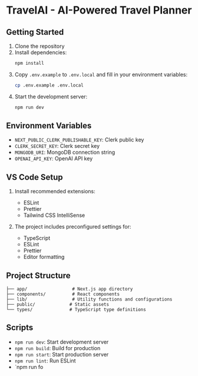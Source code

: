 # TravelAI - AI-Powered Travel Planner

## Getting Started

1. Clone the repository
2. Install dependencies:
   ```bash
   npm install
   ```
3. Copy `.env.example` to `.env.local` and fill in your environment variables:
   ```bash
   cp .env.example .env.local
   ```
4. Start the development server:
   ```bash
   npm run dev
   ```

## Environment Variables

- `NEXT_PUBLIC_CLERK_PUBLISHABLE_KEY`: Clerk public key
- `CLERK_SECRET_KEY`: Clerk secret key
- `MONGODB_URI`: MongoDB connection string
- `OPENAI_API_KEY`: OpenAI API key

## VS Code Setup

1. Install recommended extensions:
   - ESLint
   - Prettier
   - Tailwind CSS IntelliSense

2. The project includes preconfigured settings for:
   - TypeScript
   - ESLint
   - Prettier
   - Editor formatting

## Project Structure

```
├── app/                 # Next.js app directory
├── components/          # React components
├── lib/                 # Utility functions and configurations
├── public/             # Static assets
└── types/              # TypeScript type definitions
```

## Scripts

- `npm run dev`: Start development server
- `npm run build`: Build for production
- `npm run start`: Start production server
- `npm run lint`: Run ESLint
- `npm run fo